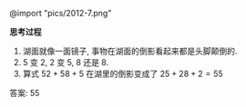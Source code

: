 @import "pics/2012-7.png"

**思考过程**

1. 湖面就像一面镜子, 事物在湖面的倒影看起来都是头脚颠倒的.
2. 5 变 2, 2 变 5, 8 还是 8.
2. 算式 $52 + 58 + 5$ 在湖里的倒影变成了 $25 + 28 + 2 = 55$

答案: 55